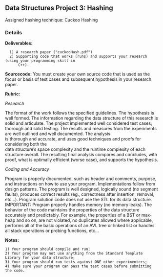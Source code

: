 ## Data Structures Project 3: Hashing 

Assigned hashing technique: Cuckoo Hashing

### Details

**Deliverables:**

      1) A research paper ("cuckooHash.pdf")
      2) Supporting code that works (runs) and supports your research (using your programming skill in
          C++).

**Sourcecode:**
You must create your own source code that is used as the focus or basis of test cases and subsequent
hypothesis in your research paper. 

**Rubric:**

*Research*                                               

The format of the work follows the specified guidelines. The hypothesis is well formed.
The information regarding the data structure of this research is solid and articulate. The
project implemented well considered test cases; thorough and solid testing. The results
and measures from the experiments are well outlined and well documented. The analysis              
is thorough and accurate, and uses good techniques and proofs for considering both the            
data structure’s space complexity and the runtime complexity of each structure overall.
The resulting final analysis compares and concludes, with proof, what is optimally
efficient (worse case), and supports the hypothesis.

*Coding and Accuracy*                                     
        
Program is properly documented, such as header and comments, purpose, and
instructions on how to use your program. Implementations follow from design patterns.
The program is well designed, logically sound (no segment faults), produces correct
results (eg., correctness after insertion, removal, etc…). Program solution code does not
use the STL for its data structure. IMPORTANT: Program properly handles memory 
(no memory leaks). The behavior of the code maintains the properties of the data structure
accurately and predictably. For example, the properties of a BST or max-heap and so on,
are not violated, no duplicates allowed where applicable, performs all of the basic
operations of an AVL tree or linked list or handles all stack operations or probing
functions, etc…
      
**Notes:**
   
    1) Your program should compile and run;
    2) Your program may not use anything from the Standard Template Library for your data structure;
    3) Your program should run tests against ONE other experimenters;
    4) Make sure your program can pass the test cases before submitting the code.
    
